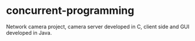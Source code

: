 # concurrent-programming

Network camera project, camera server developed in C, client side and GUI developed in Java.